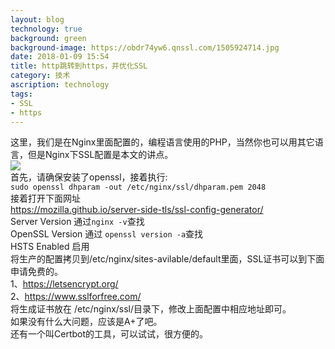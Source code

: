 ```yaml
---
layout: blog
technology: true
background: green
background-image: https://obdr74yw6.qnssl.com/1505924714.jpg
date: 2018-01-09 15:54
title: http跳转到https，并优化SSL
category: 技术
ascription: technology
tags:
- SSL
- https
---
```


这里，我们是在Nginx里面配置的，编程语言使用的PHP，当然你也可以用其它语言，但是Nginx下SSL配置是本文的讲点。  
![](https://obdr74yw6.qnssl.com/https.jpg)  
首先，请确保安装了openssl，接着执行:  
`sudo openssl dhparam -out /etc/nginx/ssl/dhparam.pem 2048`  
接着打开下面网址  
https://mozilla.github.io/server-side-tls/ssl-config-generator/  
Server Version   通过`nginx -v`查找  
OpenSSL Version  通过 `openssl version -a`查找  
HSTS Enabled 启用  
将生产的配置拷贝到/etc/nginx/sites-avilable/default里面，SSL证书可以到下面申请免费的。  
1、https://letsencrypt.org/  
2、https://www.sslforfree.com/  
将生成证书放在 /etc/nginx/ssl/目录下，修改上面配置中相应地址即可。  
如果没有什么大问题，应该是A+了吧。  
还有一个叫Certbot的工具，可以试试，很方便的。
